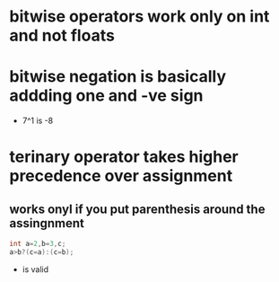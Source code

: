 # bitwise operators work only on  int and not floats
# bitwise  negation is basically addding one  and -ve sign
- 7^1 is  -8


# terinary operator takes higher precedence over assignment
## works onyl if you put parenthesis around the assingnment
```c
int a=2,b=3,c;
a>b?(c=a):(c=b);
```
- is valid
